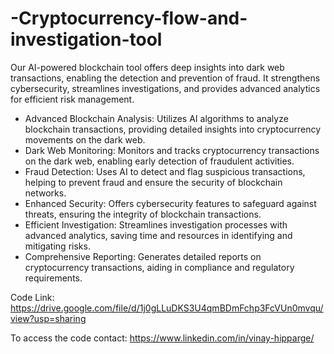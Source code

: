 # -Cryptocurrency-flow-and-investigation-tool
Our AI-powered blockchain tool offers deep insights into dark web transactions, enabling the detection and prevention of fraud. It strengthens cybersecurity, streamlines investigations, and provides advanced analytics for efficient risk management.
- Advanced Blockchain Analysis: Utilizes AI algorithms to analyze blockchain transactions, providing detailed insights into cryptocurrency movements on the dark web.
- Dark Web Monitoring: Monitors and tracks cryptocurrency transactions on the dark web, enabling early detection of fraudulent activities.
- Fraud Detection: Uses AI to detect and flag suspicious transactions, helping to prevent fraud and ensure the security of blockchain networks.
- Enhanced Security: Offers cybersecurity features to safeguard against threats, ensuring the integrity of blockchain transactions.
- Efficient Investigation: Streamlines investigation processes with advanced analytics, saving time and resources in identifying and mitigating risks.
- Comprehensive Reporting: Generates detailed reports on cryptocurrency transactions, aiding in compliance and regulatory requirements.

Code Link: https://drive.google.com/file/d/1j0gLLuDKS3U4qmBDmFchp3FcVUn0mvqu/view?usp=sharing

To access the code contact: https://www.linkedin.com/in/vinay-hipparge/
